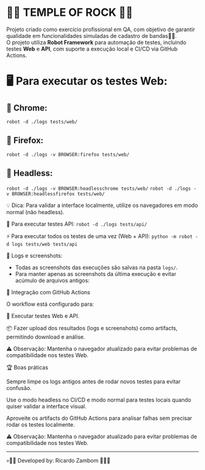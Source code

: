 #  🤘🎸 TEMPLE OF ROCK 🤘🎸

Projeto criado como exercício profissional em QA, com objetivo de garantir qualidade em funcionalidades simuladas de cadastro de bandas🎸🎶.  
O projeto utiliza **Robot Framework** para automação de testes, incluindo testes **Web** e **API**, com suporte a execução local e CI/CD via GitHub Actions.

# 🖥️ Para executar os testes Web:

## 🌟 Chrome:
`robot -d ./logs tests/web/`

## 🌟 Firefox:
`robot -d ./logs -v BROWSER:firefox tests/web/`

## 👻 Headless:
`robot -d ./logs -v BROWSER:headlesschrome tests/web/`
`robot -d ./logs -v BROWSER:headlessfirefox tests/web/`

💡 Dica: Para validar a interface localmente, utilize os navegadores em modo normal (não headless).

🏹 Para executar testes API:
`robot -d ./logs tests/api/`

⚡ Para executar todos os testes de uma vez (Web + API):
`python -m robot -d logs tests/web tests/api`

📸 Logs e screenshots:
- Todas as screenshots das execuções são salvas na pasta `logs/`.
- Para manter apenas as screenshots da última execução e evitar acúmulo de arquivos antigos:


🤖 Integração com GitHub Actions

O workflow está configurado para:

🏁 Executar testes Web e API.

📦 Fazer upload dos resultados (logs e screenshots) como artifacts, permitindo download e análise.

⚠️ Observação: Mantenha o navegador atualizado para evitar problemas de compatibilidade nos testes Web.

🏆 Boas práticas

Sempre limpe os logs antigos antes de rodar novos testes para evitar confusão.

Use o modo headless no CI/CD e modo normal para testes locais quando quiser validar a interface visual.

Aproveite os artifacts do GitHub Actions para analisar falhas sem precisar rodar os testes localmente.

⚠️ Observação: Mantenha o navegador atualizado para evitar problemas de compatibilidade nos testes Web.

___
💀🤘🎸 Developed by: Ricardo Zambom 🤘🎸💀

 
